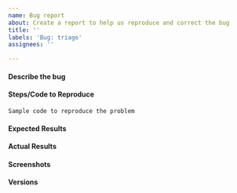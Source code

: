 ```yaml
---
name: Bug report
about: Create a report to help us reproduce and correct the bug
title: ''
labels: 'Bug: triage'
assignees: ''

---
```


<!--
Before submitting a bug, please make sure the issue hasn't been already
addressed by searching through the past issues.

If your issue is a usage question, please submit it in one of these other
channels instead:
- StackOverflow with the `fairlearn` tag:
  https://stackoverflow.com/questions/tagged/fairlearn
- Gitter: https://gitter.im/fairlearn/community#
The issue tracker is used only to report bugs and feature requests. For
questions, please use either of the above platforms. Most question issues are
closed without an answer on this issue tracker. Thanks for your understanding.
-->

#### Describe the bug
<!--
A clear and concise description of what the bug is.
-->

#### Steps/Code to Reproduce
<!--
Please add a minimal example (in the form of code) that reproduces the error.
Be as succinct as possible, do not depend on external data. In short, we are
going to copy-paste your code and we expect to get the same result as you.

Example:
```python
import pandas as pd
from fairlearn.reductions import ExponentiatedGradient, DemographicParity
from sklearn.linear_model import LinearRegression
from fairlearn.datasets import fetch_adult

data = fetch_adult(as_frame=True)
X = pd.get_dummies(data.data)
y = (data.target == '>50K') * 1
sensitive_features = data.data['sex']
mitigator = ExponentiatedGradient(LinearRegression(), DemographicParity())
mitigator.fit(X, y, sensitive_features=sensitive_features)
```
If the code is too long, feel free to put it in a public gist and link
it in the issue: https://gist.github.com
-->

```
Sample code to reproduce the problem
```

#### Expected Results
<!-- Example: No error is thrown. Please paste or describe the expected results.-->

#### Actual Results
<!-- Please paste or specifically describe the actual output or traceback. -->

#### Screenshots
<!-- If applicable, add screenshots to help explain your problem. -->

#### Versions
<!--
Please provide the following information:
- OS: [e.g. Windows]
- Browser (if you're reporting a dashboard bug in jupyter): [e.g. Edge, Firefox, Chrome, Safari]
- Python version: [e.g. 3.7.4]
- Fairlearn version: [e.g. 0.4.5 or installed from master branch in editable mode]
- version of Python packages: please run the following snippet and paste the output:
  ```python
  import fairlearn
  fairlearn.show_versions()
  ```
-->

<!-- Thanks for contributing! -->
